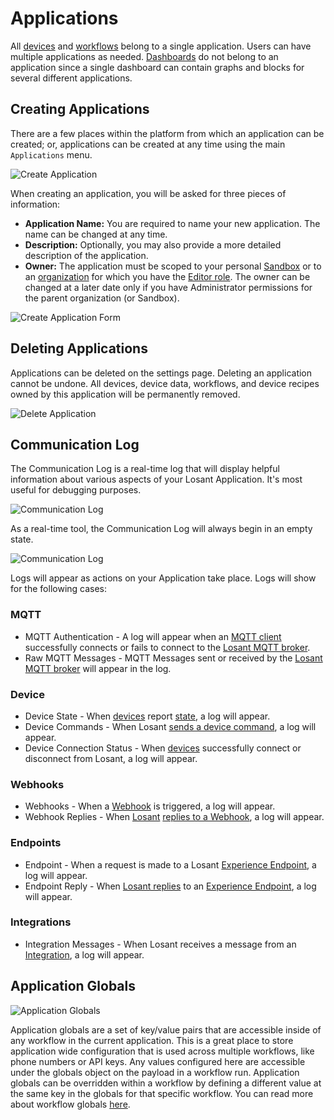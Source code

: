 # Applications

All [devices](/devices/overview/) and [workflows](/workflows/overview/) belong to a single application. Users can have multiple applications as needed. [Dashboards](/dashboards/overview/) do not belong to an application since a single dashboard can contain graphs and blocks for several different applications.

## Creating Applications

There are a few places within the platform from which an application can be created; or, applications can be created at any time using the main `Applications` menu.

![Create Application](/images/applications/create-application.png "Create Application")

When creating an application, you will be asked for three pieces of information:

-   **Application Name:** You are required to name your new application. The name can be changed at any time.
-   **Description:** Optionally, you may also provide a more detailed description of the application.
-   **Owner:** The application must be scoped to your personal [Sandbox](/user-accounts/sandbox/) or to an [organization](/organizations/overview/) for which you have the [Editor role](/organizations/members/#member-roles). The owner can be changed at a later date only if you have Administrator permissions for the parent organization (or Sandbox).

![Create Application Form](/images/applications/create-application-form.png "Create Application Form")

## Deleting Applications

Applications can be deleted on the settings page. Deleting an application cannot be undone. All devices, device data, workflows, and device recipes owned by this application will be permanently removed.

![Delete Application](/images/applications/delete-application.png "Delete Application")

## Communication Log

The Communication Log is a real-time log that will display helpful information about various aspects of your Losant Application. It's most useful for debugging purposes.

![Communication Log](/images/applications/communication-log-full.png "Communication Log")

As a real-time tool, the Communication Log will always begin in an empty state.

![Communication Log](/images/applications/communication-log-empty.png "Communication Log")

Logs will appear as actions on your Application take place. Logs will show for the following cases:

### MQTT

- MQTT Authentication - A log will appear when an [MQTT client](/mqtt/overview/) successfully connects or fails to connect to the [Losant MQTT broker](/mqtt/overview/).
- Raw MQTT Messages - MQTT Messages sent or received by the [Losant MQTT broker](/mqtt/overview/) will appear in the log.

### Device

- Device State - When [devices](/devices/overview/) report [state](/devices/state/), a log will appear.
- Device Commands - When Losant [sends a device command](/devices/commands/), a log will appear.
- Device Connection Status - When [devices](/devices/overview/) successfully connect or disconnect from Losant, a log will appear.

### Webhooks

- Webhooks - When a [Webhook](/applications/webhooks/) is triggered, a log will appear.
- Webhook Replies - When [Losant](/workflows/outputs/webhook-reply/) [replies to a Webhook](/applications/webhooks/#custom-replies), a log will appear.

### Endpoints

- Endpoint - When a request is made to a Losant [Experience Endpoint](/experiences/endpoints/), a log will appear.
- Endpoint Reply - When [Losant replies](/workflows/outputs/endpoint-reply/) to an [Experience Endpoint](/experiences/endpoints/), a log will appear.

### Integrations

- Integration Messages - When Losant receives a message from an [Integration](/applications/integrations/), a log will appear.

## Application Globals

![Application Globals](/images/applications/application-globals.png "Application Globals")

Application globals are a set of key/value pairs that are accessible inside of any workflow in the current application. This is a great place to store application wide configuration that is used across multiple workflows, like phone numbers or API keys. Any values configured here are accessible under the globals object on the payload in a workflow run. Application globals can be overridden within a workflow by defining a different value at the same key in the globals for that specific workflow. You can read more about workflow globals [here](/workflows/overview/#workflow-globals).
